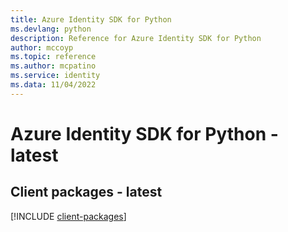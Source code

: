 ```yaml
---
title: Azure Identity SDK for Python
ms.devlang: python
description: Reference for Azure Identity SDK for Python
author: mccoyp
ms.topic: reference
ms.author: mcpatino
ms.service: identity
ms.data: 11/04/2022
---
```

# Azure Identity SDK for Python - latest

## Client packages - latest
[!INCLUDE [client-packages](identity-client-index.md)]